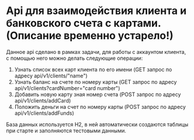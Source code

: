 # Api для взаимодействия клиента и банковского счета с картами. (Описание временно устарело!)

Данное api сделано в рамках задачи, для работы с аккаунтом клиента, с помощью него можно делать следующие операции:
  1) Узнать список всех карт клиента по его имени (GET запрос по адресу api/v1/clients/"name")
  2) Узнать баланс на счете по номеру карты (GET запрос по адресу api/v1/clients?cardNumber="card number")
  3) Добавить новую карту зная номер счета (POST запрос по адресу api/v1/clients/addCard)
  4) Положить деньги на счет по номеру карты (POST запрос по адресу api/v1/clients/addFunds)

База данных используется H2, в ней автоматически создаются таблицы при старте и заполняются тестовыми данными. 
